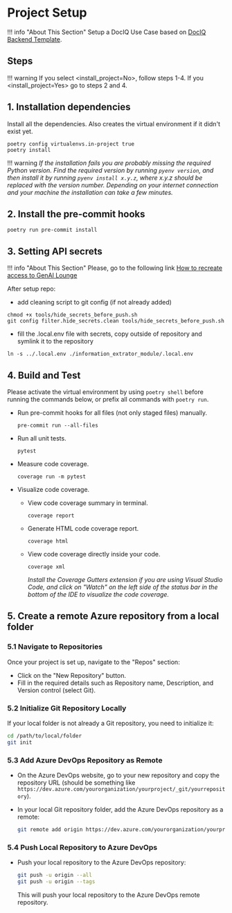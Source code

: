 # Project Setup

!!! info "About This Section"
    Setup a DocIQ Use Case based on [DocIQ Backend Template](https://dev.azure.com/edaa-eudl-devops/ai-dsmle-dociq/_git/ai-dsmle-dociq-template`).

## Steps

!!! warning
      If you select <install_project=No>, follow steps 1-4. If you <install_project=Yes> go to steps 2 and 4.

## 1. Installation dependencies

Install all the dependencies. Also creates the virtual environment if it didn't exist yet.

```
poetry config virtualenvs.in-project true
poetry install
```

!!! warning
    _If the installation fails you are probably missing the required Python version. Find the required version by running `pyenv version`, and then install it by running `pyenv install x.y.z`, where x.y.z should be replaced with the version number. Depending on your internet connection and your machine the installation can take a few minutes._

## 2. Install the pre-commit hooks

```
poetry run pre-commit install
```

## 3. Setting API secrets

!!! info "About This Section"
    Please, go to the following link [How to recreate access to GenAI Lounge](https://rmp-confluence.zurich.com/pages/viewpage.action?spaceKey=LLMPLT&title=Onboarding+Use+Cases+to+the+Dev+Environment)

After setup repo:

- add cleaning script to git config (if not already added)

```
chmod +x tools/hide_secrets_before_push.sh
git config filter.hide_secrets.clean tools/hide_secrets_before_push.sh
```

- fill the .local.env file with secrets, copy outside of repository and symlink it to the repository

```
ln -s ../.local.env ./information_extrator_module/.local.env
```

## 4. Build and Test

Please activate the virtual environment by using `poetry shell` before running the commands below, or prefix all commands with `poetry run`.

- Run pre-commit hooks for all files (not only staged files) manually.

  ```
  pre-commit run --all-files
  ```

- Run all unit tests.

  ```
  pytest
  ```

- Measure code coverage.

  ```
  coverage run -m pytest
  ```

- Visualize code coverage.

  - View code coverage summary in terminal.

    ```
    coverage report
    ```

  - Generate HTML code coverage report.

    ```
    coverage html
    ```

  - View code coverage directly inside your code.

    ```
    coverage xml
    ```

    _Install the Coverage Gutters extension if you are using Visual Studio Code, and click on "Watch" on the left side of the status bar in the bottom of the IDE to visualize the code coverage._
  
## 5. Create a remote Azure repository from a local folder

### 5.1 Navigate to Repositories

   Once your project is set up, navigate to the "Repos" section:

- Click on the "New Repository" button.
- Fill in the required details such as Repository name, Description, and Version control (select Git).

### 5.2 Initialize Git Repository Locally

   If your local folder is not already a Git repository, you need to initialize it:

   ```bash
   cd /path/to/local/folder
   git init
   ```

### 5.3 Add Azure DevOps Repository as Remote

- On the Azure DevOps website, go to your new repository and copy the repository URL (should be something like `https://dev.azure.com/yourorganization/yourproject/_git/yourrepository`).
- In your local Git repository folder, add the Azure DevOps repository as a remote:

     ```bash
     git remote add origin https://dev.azure.com/yourorganization/yourproject/_git/yourrepository
     ```

### 5.4 Push Local Repository to Azure DevOps

- Push your local repository to the Azure DevOps repository:

     ```bash
     git push -u origin --all
     git push -u origin --tags
     ```

   This will push your local repository to the Azure DevOps remote repository.
